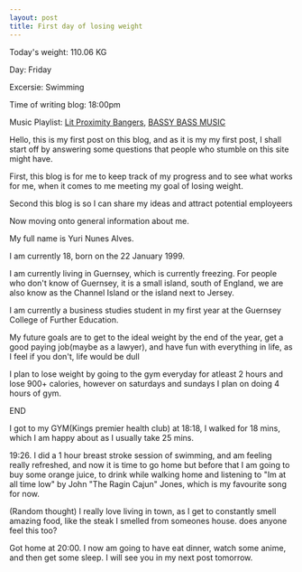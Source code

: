 ```yaml
---
layout: post
title: First day of losing weight 
---
```


Today's weight: 110.06 KG

Day: Friday

Excersie: Swimming

Time of writing blog: 18:00pm

Music Playlist: [Lit Proximity Bangers](https://open.spotify.com/user/11135879519/playlist/7AWHvr0MnBKA9Ho9WWFWWP), [BASSY BASS MUSIC](https://open.spotify.com/user/11135879519/playlist/4GRVNTRGPZVViSAuQyrn3W)

Hello, this is my first post on this blog, and as it is my my first post, I shall start off by answering some questions that people who stumble on this site might have. 

First, this blog is for me to keep track of my progress and to see what works for me, when it comes to me meeting my goal of losing weight. 

Second this blog is so I can share my ideas and attract potential employeers

Now moving onto general information about me. 

My full name is Yuri Nunes Alves. 

I am currently 18, born on the 22 January 1999. 

I am currently living in Guernsey, which is currently freezing. For people who don't know of Guernsey, it is a small island, south of England, we are also know as the Channel Island or the island next to Jersey. 

I am currently a business studies student in my first year at the Guernsey College of Further Education. 

My future goals are to get to the ideal weight by the end of the year, get a good paying job(maybe as a lawyer), and have fun with everything in life, as I feel if you don't, life would be dull

I plan to lose weight by going to the gym everyday for atleast 2 hours and lose 900+ calories, however on saturdays and sundays I plan on doing 4 hours of gym. 

END

I got to my GYM(Kings premier health club) at 18:18, I walked for 18 mins, which I am happy about as I usually take 25 mins. 

19:26. I did a 1 hour breast stroke session of swimming, and am feeling really refreshed, and now it is time to go home but before that I am going to buy some orange juice, to drink while walking home and listening to "Im at all time low" by John "The Ragin Cajun" Jones, which is my favourite song for now.

(Random thought) I really love living in town, as I get to constantly smell amazing food, like the steak I smelled from someones house. does anyone feel this too? 

Got home at 20:00. I now am going to have eat dinner, watch some anime, and then get some sleep. I will see you in my next post tomorrow. 
